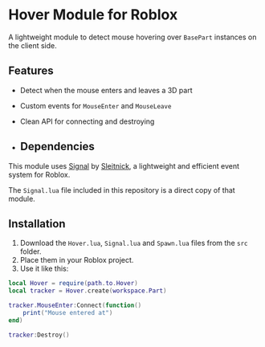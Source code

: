 # Hover Module for Roblox

A lightweight module to detect mouse hovering over `BasePart` instances on the client side.

## Features
- Detect when the mouse enters and leaves a 3D part
- Custom events for `MouseEnter` and `MouseLeave`
- Clean API for connecting and destroying

- ## Dependencies

This module uses [Signal](https://github.com/Sleitnick/RbxUtil/blob/main/modules/Signal.lua) by [Sleitnick](https://github.com/Sleitnick), a lightweight and efficient event system for Roblox.

The `Signal.lua` file included in this repository is a direct copy of that module.

## Installation

1. Download the `Hover.lua`, `Signal.lua` and `Spawn.lua` files from the `src` folder.
2. Place them in your Roblox project.
3. Use it like this:

```lua
local Hover = require(path.to.Hover)
local tracker = Hover.create(workspace.Part)

tracker.MouseEnter:Connect(function()
    print("Mouse entered at")
end)

tracker:Destroy()
```
